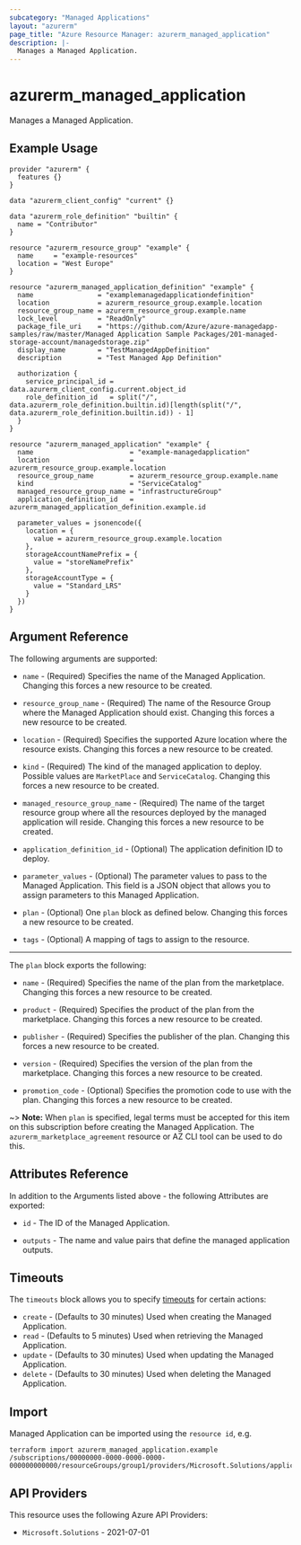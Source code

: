 ```yaml
---
subcategory: "Managed Applications"
layout: "azurerm"
page_title: "Azure Resource Manager: azurerm_managed_application"
description: |-
  Manages a Managed Application.
---
```


# azurerm_managed_application

Manages a Managed Application.

## Example Usage

```hcl
provider "azurerm" {
  features {}
}

data "azurerm_client_config" "current" {}

data "azurerm_role_definition" "builtin" {
  name = "Contributor"
}

resource "azurerm_resource_group" "example" {
  name     = "example-resources"
  location = "West Europe"
}

resource "azurerm_managed_application_definition" "example" {
  name                = "examplemanagedapplicationdefinition"
  location            = azurerm_resource_group.example.location
  resource_group_name = azurerm_resource_group.example.name
  lock_level          = "ReadOnly"
  package_file_uri    = "https://github.com/Azure/azure-managedapp-samples/raw/master/Managed Application Sample Packages/201-managed-storage-account/managedstorage.zip"
  display_name        = "TestManagedAppDefinition"
  description         = "Test Managed App Definition"

  authorization {
    service_principal_id = data.azurerm_client_config.current.object_id
    role_definition_id   = split("/", data.azurerm_role_definition.builtin.id)[length(split("/", data.azurerm_role_definition.builtin.id)) - 1]
  }
}

resource "azurerm_managed_application" "example" {
  name                        = "example-managedapplication"
  location                    = azurerm_resource_group.example.location
  resource_group_name         = azurerm_resource_group.example.name
  kind                        = "ServiceCatalog"
  managed_resource_group_name = "infrastructureGroup"
  application_definition_id   = azurerm_managed_application_definition.example.id

  parameter_values = jsonencode({
    location = {
      value = azurerm_resource_group.example.location
    },
    storageAccountNamePrefix = {
      value = "storeNamePrefix"
    },
    storageAccountType = {
      value = "Standard_LRS"
    }
  })
}
```

## Argument Reference

The following arguments are supported:

* `name` - (Required) Specifies the name of the Managed Application. Changing this forces a new resource to be created. 

* `resource_group_name` - (Required) The name of the Resource Group where the Managed Application should exist. Changing this forces a new resource to be created.

* `location` - (Required) Specifies the supported Azure location where the resource exists. Changing this forces a new resource to be created.

* `kind` - (Required) The kind of the managed application to deploy. Possible values are `MarketPlace` and `ServiceCatalog`. Changing this forces a new resource to be created.

* `managed_resource_group_name` - (Required) The name of the target resource group where all the resources deployed by the managed application will reside. Changing this forces a new resource to be created.

* `application_definition_id` - (Optional) The application definition ID to deploy.

* `parameter_values` - (Optional) The parameter values to pass to the Managed Application. This field is a JSON object that allows you to assign parameters to this Managed Application.

* `plan` - (Optional) One `plan` block as defined below. Changing this forces a new resource to be created.

* `tags` - (Optional) A mapping of tags to assign to the resource.

---

The `plan` block exports the following:

* `name` - (Required) Specifies the name of the plan from the marketplace. Changing this forces a new resource to be created.

* `product` - (Required) Specifies the product of the plan from the marketplace. Changing this forces a new resource to be created.

* `publisher` - (Required) Specifies the publisher of the plan. Changing this forces a new resource to be created.

* `version` - (Required) Specifies the version of the plan from the marketplace. Changing this forces a new resource to be created.

* `promotion_code` - (Optional) Specifies the promotion code to use with the plan. Changing this forces a new resource to be created.

~> **Note:** When `plan` is specified, legal terms must be accepted for this item on this subscription before creating the Managed Application. The `azurerm_marketplace_agreement` resource or AZ CLI tool can be used to do this.

## Attributes Reference

In addition to the Arguments listed above - the following Attributes are exported:

* `id` - The ID of the Managed Application.

* `outputs` - The name and value pairs that define the managed application outputs.

## Timeouts

The `timeouts` block allows you to specify [timeouts](https://developer.hashicorp.com/terraform/language/resources/configure#define-operation-timeouts) for certain actions:

* `create` - (Defaults to 30 minutes) Used when creating the Managed Application.
* `read` - (Defaults to 5 minutes) Used when retrieving the Managed Application.
* `update` - (Defaults to 30 minutes) Used when updating the Managed Application.
* `delete` - (Defaults to 30 minutes) Used when deleting the Managed Application.

## Import

Managed Application can be imported using the `resource id`, e.g.

```shell
terraform import azurerm_managed_application.example /subscriptions/00000000-0000-0000-0000-000000000000/resourceGroups/group1/providers/Microsoft.Solutions/applications/app1
```

## API Providers
<!-- This section is generated, changes will be overwritten -->
This resource uses the following Azure API Providers:

* `Microsoft.Solutions` - 2021-07-01
